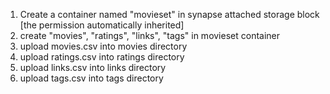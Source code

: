 1. Create a container named "movieset" in synapse attached storage block [the permission automatically inherited]
2. create "movies", "ratings", "links", "tags" in movieset container
3. upload movies.csv into movies directory
4. upload ratings.csv into ratings directory
5. upload links.csv into links directory
6. upload tags.csv into tags directory
